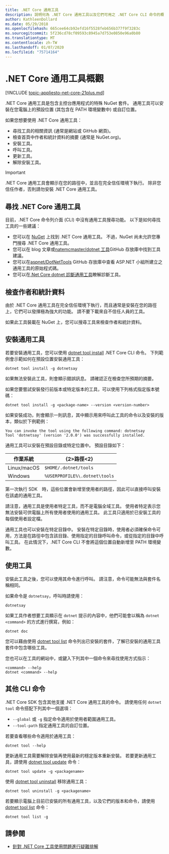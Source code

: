 ```yaml
---
title: .NET Core 通用工具
description: 說明何為 .NET Core 通用工具以及它們可用之 .NET Core CLI 命令的概觀。
author: KathleenDollard
ms.date: 05/29/2018
ms.openlocfilehash: 665cee64cb92efd16f5528feb656b377f9f3283c
ms.sourcegitcommit: 5f236cd78cf09593c8945a7d753e0850e96a0b80
ms.translationtype: MT
ms.contentlocale: zh-TW
ms.lasthandoff: 01/07/2020
ms.locfileid: "75714164"
---
```

# <a name="net-core-global-tools-overview"></a>.NET Core 通用工具概觀

[!INCLUDE [topic-appliesto-net-core-21plus.md](../../../includes/topic-appliesto-net-core-21plus.md)]

.NET Core 通用工具是包含主控台應用程式的特殊 NuGet 套件。 通用工具可以安裝在您電腦上的預設位置 (其包含在 PATH 環境變數中) 或自訂位置。

如果您想要使用 .NET Core 通用工具：

* 尋找工具的相關資訊 (通常是網站或 GitHub 網頁)。
* 檢查首頁中作者和統計資料的摘要 (通常是 NuGet.org)。
* 安裝工具。
* 呼叫工具。
* 更新工具。
* 解除安裝工具。

> [!IMPORTANT]
> .NET Core 通用工具會顯示在您的路徑中，並且在完全信任環境下執行。 除非您信任作者，否則請勿安裝 .NET Core 通用工具。

## <a name="find-a-net-core-global-tool"></a>尋找 .NET Core 通用工具

目前，.NET Core 命令列介面 (CLI) 中沒有通用工具搜尋功能。 以下是如何尋找工具的一些建議：

* 您可以在 [NuGet](https://www.nuget.org) 上找到 .NET Core 通用工具。 不過，NuGet 尚未允許您專門搜尋 .NET Core 通用工具。
* 您可以在 blog 文章或[natemcmaster/dotnet 工具](https://github.com/natemcmaster/dotnet-tools)GitHub 存放庫中找到工具建議。
* 您可以在[aspnet/DotNetTools](https://github.com/aspnet/DotNetTools/) GitHub 存放庫中查看 ASP.NET 小組所建立之通用工具的原始程式碼。
* 您可以在[.Net Core dotnet 診斷通用工具](../diagnostics/index.md#net-core-dotnet-diagnostic-global-tools)瞭解診斷工具。

## <a name="check-the-author-and-statistics"></a>檢查作者和統計資料

由於 .NET Core 通用工具在完全信任環境下執行，而且通常是安裝在您的路徑上，它們可以發揮極為強大的功能。 請不要下載來自不信任人員的工具。

如果此工具裝載在 NuGet 上，您可以搜尋工具來檢查作者和統計資料。

## <a name="install-a-global-tool"></a>安裝通用工具

若要安裝通用工具，您可以使用 [dotnet tool install](dotnet-tool-install.md) .NET Core CLI 命令。 下列範例會示範如何在預設位置安裝通用工具：

```dotnetcli
dotnet tool install -g dotnetsay
```

如果無法安裝此工具，則會顯示錯誤訊息。 請確認正在檢查您所預期的摘要。

如果您要嘗試安裝發行前版本或特定版本的工具，可以使用下列格式指定版本號碼：

```dotnetcli
dotnet tool install -g <package-name> --version <version-number>
```

如果安裝成功，則會顯示一則訊息，其中顯示用來呼叫此工具的命令以及安裝的版本，類似於下例範例：

```output
You can invoke the tool using the following command: dotnetsay
Tool 'dotnetsay' (version '2.0.0') was successfully installed.
```

通用工具可以安裝在預設目錄或特定位置中。 預設目錄如下：

| 作業系統          | {2&gt;路徑&lt;2}                          |
|-------------|-------------------------------|
| Linux/macOS | `$HOME/.dotnet/tools`         |
| Windows     | `%USERPROFILE%\.dotnet\tools` |

第一次執行 SDK　時，這些位置會新增至使用者的路徑，因此可以直接呼叫安裝在該處的通用工具。

請注意，通用工具是使用者特定工具，而不是電腦全域工具。 使用者特定表示您無法安裝可供電腦上所有使用者使用的通用工具。 此工具只適用於已安裝工具的每個使用者設定檔。

通用工具也可以安裝在特定目錄中。 安裝在特定目錄時，使用者必須確保命令可用，方法是在路徑中包含該目錄、使用指定的目錄呼叫命令，或從指定的目錄中呼叫工具。
在此情況下，.NET Core CLI 不會將這個位置自動新增至 PATH 環境變數。

## <a name="use-the-tool"></a>使用工具

安裝此工具之後，您可以使用其命令進行呼叫。 請注意，命令可能無法與套件名稱相同。

如果命令是 `dotnetsay`，呼叫時請使用：

```console
dotnetsay
```

如果工具作者想要工具顯示在 `dotnet` 提示的內容中，他們可能會以稱為 `dotnet <command>` 的方式進行撰寫，例如：

```dotnetcli
dotnet doc
```

您可以藉由使用 [dotnet tool list](dotnet-tool-list.md) 命令列出已安裝的套件，了解已安裝的通用工具套件中包含哪些工具。

您也可以在工具的網站中，或鍵入下列其中一個命令來尋找使用方式指示：

```console
<command> --help
dotnet <command> --help
```

## <a name="other-cli-commands"></a>其他 CLI 命令

.NET Core SDK 包含其他支援 .NET Core 通用工具的命令。 請使用任何 `dotnet tool` 命令搭配下列其中一個選項：

* `--global` 或 `-g` 指定命令適用於使用者範圍通用工具。
* `--tool-path` 指定通用工具的自訂位置。

若要查看哪些命令適用於通用工具：

```dotnetcli
dotnet tool --help
```

更新通用工具需要解除安裝再使用最新的穩定版本重新安裝。 若要更新通用工具，請使用 [dotnet tool update](dotnet-tool-update.md) 命令：

```dotnetcli
dotnet tool update -g <packagename>
```

使用 [dotnet tool uninstall](dotnet-tool-uninstall.md) 移除通用工具：

```dotnetcli
dotnet tool uninstall -g <packagename>
```

若要顯示電腦上目前已安裝的所有通用工具，以及它們的版本和命令，請使用 [dotnet tool list](dotnet-tool-list.md) 命令：

```dotnetcli
dotnet tool list -g
```

## <a name="see-also"></a>請參閱

* [針對 .NET Core 工具使用問題進行疑難排解](troubleshoot-usage-issues.md)
